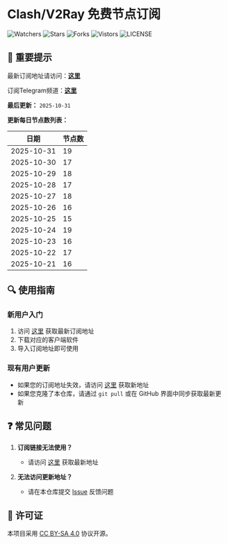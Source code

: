 # Clash/V2Ray 免费节点订阅

![Watchers](https://img.shields.io/github/watchers/openrunner/clash-freenode) ![Stars](https://img.shields.io/github/stars/openrunner/clash-freenode) ![Forks](https://img.shields.io/github/forks/openrunner/clash-freenode) ![Vistors](https://visitor-badge.laobi.icu/badge?page_id=openrunner.clash-freenode) ![LICENSE](https://img.shields.io/badge/license-CC%20BY--SA%204.0-green.svg)

## 📢 重要提示

最新订阅地址请访问：[**这里**](https://free.datiya.com/)

订阅Telegram频道：[**这里**](https://t.me/freenodedaily)

**最后更新：** `2025-10-31`

**更新每日节点数列表：**

| 日期 | 节点数 |
| ---- | ---- |
| 2025-10-31 | 19 |
| 2025-10-30 | 17 |
| 2025-10-29 | 18 |
| 2025-10-28 | 17 |
| 2025-10-27 | 18 |
| 2025-10-26 | 16 |
| 2025-10-25 | 15 |
| 2025-10-24 | 19 |
| 2025-10-23 | 16 |
| 2025-10-22 | 17 |
| 2025-10-21 | 16 |


## 🔍 使用指南

### 新用户入门
1. 访问 [这里](https://free.datiya.com/) 获取最新订阅地址
2. 下载对应的客户端软件
3. 导入订阅地址即可使用

### 现有用户更新
- 如果您的订阅地址失效，请访问 [这里](https://free.datiya.com/) 获取新地址
- 如果您克隆了本仓库，请通过 `git pull` 或在 GitHub 界面中同步获取最新更新

## ❓ 常见问题

1. **订阅链接无法使用？**
   - 请访问 [这里](https://free.datiya.com/) 获取最新地址

2. **无法访问更新地址？**
   - 请在本仓库提交 [Issue](https://github.com/openrunner/clash-freenode/issues) 反馈问题


## 📜 许可证

本项目采用 [CC BY-SA 4.0](https://creativecommons.org/licenses/by-sa/4.0/) 协议开源。
